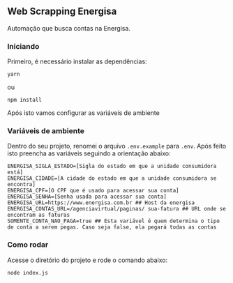 ## Web Scrapping Energisa

Automação que busca contas na Energisa.

### Iniciando

Primeiro, é necessário instalar as dependências:

```shell
yarn
```
ou
```shell
npm install
```

Após isto vamos configurar as variáveis de ambiente

### Variáveis de ambiente

Dentro do seu projeto, renomei o arquivo ```.env.example``` para ```.env```. Após feito isto preencha as variáveis seguindo a orientação abaixo:

```
ENERGISA_SIGLA_ESTADO=[Sigla do estado em que a unidade consumidora está]
ENERGISA_CIDADE=[A cidade do estado em que a unidade consumidora se encontra]
ENERGISA_CPF=[O CPF que é usado para acessar sua conta]
ENERGISA_SENHA=[Senha usada para acessar sua conta]
ENERGISA_URL=https://www.energisa.com.br ## Host da energisa
ENERGISA_CONTAS_URL=/agenciavirtual/paginas/ sua-fatura ## URL onde se encontram as faturas
SOMENTE_CONTA_NAO_PAGA=true ## Esta variável é quem determina o tipo de conta a serem pegas. Caso seja false, ela pegará todas as contas
```

### Como rodar

Acesse o diretório do projeto e rode o comando abaixo:

```shell
node index.js
```
